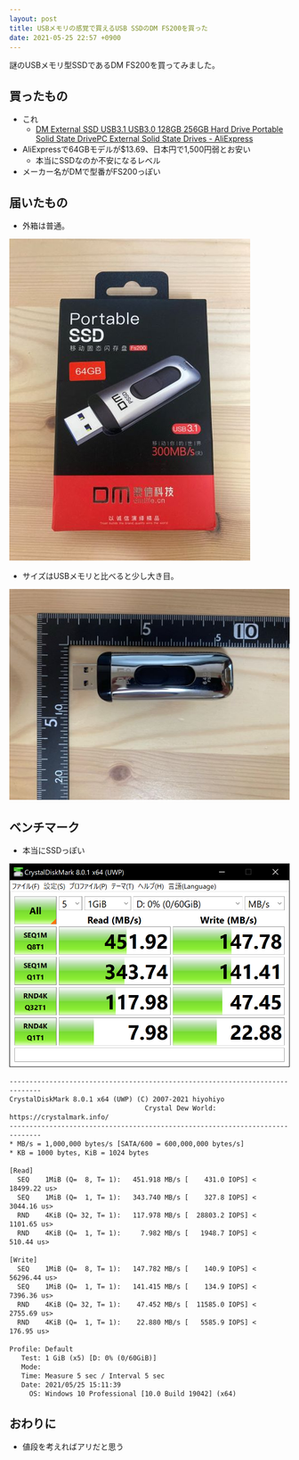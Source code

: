 ```yaml
---
layout: post
title: USBメモリの感覚で買えるUSB SSDのDM FS200を買った
date: 2021-05-25 22:57 +0900
---
```

謎のUSBメモリ型SSDであるDM FS200を買ってみました。

買ったもの
-----------------------------
* これ
    * [DM External SSD USB3.1 USB3.0 128GB 256GB Hard Drive Portable Solid State DrivePC External Solid State Drives - AliExpress](https://www.aliexpress.com/item/32999553466.html)
* AliExpressで64GBモデルが$13.69、日本円で1,500円弱とお安い
    * 本当にSSDなのか不安になるレベル
* メーカー名がDMで型番がFS200っぽい

届いたもの
-----------------------------
* 外箱は普通。

![image](/assets/images/2021/fs200_box.jpg)

* サイズはUSBメモリと比べると少し大き目。

![image](/assets/images/2021/fs200_size.jpg)

ベンチマーク
-----------------------------
* 本当にSSDっぽい

![image](/assets/images/2021/fs200_cdm.png)

```
------------------------------------------------------------------------------
CrystalDiskMark 8.0.1 x64 (UWP) (C) 2007-2021 hiyohiyo
                                  Crystal Dew World: https://crystalmark.info/
------------------------------------------------------------------------------
* MB/s = 1,000,000 bytes/s [SATA/600 = 600,000,000 bytes/s]
* KB = 1000 bytes, KiB = 1024 bytes

[Read]
  SEQ    1MiB (Q=  8, T= 1):   451.918 MB/s [    431.0 IOPS] < 18499.22 us>
  SEQ    1MiB (Q=  1, T= 1):   343.740 MB/s [    327.8 IOPS] <  3044.16 us>
  RND    4KiB (Q= 32, T= 1):   117.978 MB/s [  28803.2 IOPS] <  1101.65 us>
  RND    4KiB (Q=  1, T= 1):     7.982 MB/s [   1948.7 IOPS] <   510.44 us>

[Write]
  SEQ    1MiB (Q=  8, T= 1):   147.782 MB/s [    140.9 IOPS] < 56296.44 us>
  SEQ    1MiB (Q=  1, T= 1):   141.415 MB/s [    134.9 IOPS] <  7396.36 us>
  RND    4KiB (Q= 32, T= 1):    47.452 MB/s [  11585.0 IOPS] <  2755.69 us>
  RND    4KiB (Q=  1, T= 1):    22.880 MB/s [   5585.9 IOPS] <   176.95 us>

Profile: Default
   Test: 1 GiB (x5) [D: 0% (0/60GiB)]
   Mode:
   Time: Measure 5 sec / Interval 5 sec 
   Date: 2021/05/25 15:11:39
     OS: Windows 10 Professional [10.0 Build 19042] (x64)
```

おわりに
-----------------------------
* 値段を考えればアリだと思う
